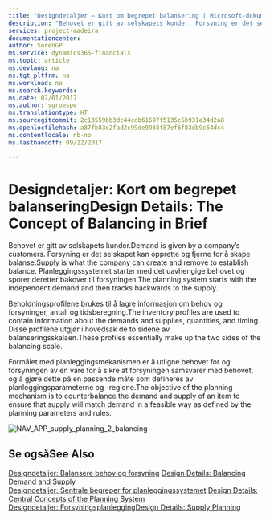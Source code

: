 ```yaml
---
title: "Designdetaljer – Kort om begrepet balansering | Microsoft-dokumentasjon"
description: "Behovet er gitt av selskapets kunder. Forsyning er det selskapet kan opprette og fjerne for å skape balanse. Planleggingssystemet starter med det uavhengige behovet og sporer deretter bakover til forsyningen."
services: project-madeira
documentationcenter: 
author: SorenGP
ms.service: dynamics365-financials
ms.topic: article
ms.devlang: na
ms.tgt_pltfrm: na
ms.workload: na
ms.search.keywords: 
ms.date: 07/01/2017
ms.author: sgroespe
ms.translationtype: HT
ms.sourcegitcommit: 2c13559bb3dc44cdb61697f5135c5b931e34d2a8
ms.openlocfilehash: a87fb83e2fad2c99de9938f87ef6f83db9c64dc4
ms.contentlocale: nb-no
ms.lasthandoff: 09/22/2017

---
```

# <a name="design-details-the-concept-of-balancing-in-brief"></a><span data-ttu-id="8fd28-105">Designdetaljer: Kort om begrepet balansering</span><span class="sxs-lookup"><span data-stu-id="8fd28-105">Design Details: The Concept of Balancing in Brief</span></span>
<span data-ttu-id="8fd28-106">Behovet er gitt av selskapets kunder.</span><span class="sxs-lookup"><span data-stu-id="8fd28-106">Demand is given by a company’s customers.</span></span> <span data-ttu-id="8fd28-107">Forsyning er det selskapet kan opprette og fjerne for å skape balanse.</span><span class="sxs-lookup"><span data-stu-id="8fd28-107">Supply is what the company can create and remove to establish balance.</span></span> <span data-ttu-id="8fd28-108">Planleggingssystemet starter med det uavhengige behovet og sporer deretter bakover til forsyningen.</span><span class="sxs-lookup"><span data-stu-id="8fd28-108">The planning system starts with the independent demand and then tracks backwards to the supply.</span></span>  
  
 <span data-ttu-id="8fd28-109">Beholdningsprofilene brukes til å lagre informasjon om behov og forsyninger, antall og tidsberegning.</span><span class="sxs-lookup"><span data-stu-id="8fd28-109">The inventory profiles are used to contain information about the demands and supplies, quantities, and timing.</span></span> <span data-ttu-id="8fd28-110">Disse profilene utgjør i hovedsak de to sidene av balanseringsskalaen.</span><span class="sxs-lookup"><span data-stu-id="8fd28-110">These profiles essentially make up the two sides of the balancing scale.</span></span>  
  
 <span data-ttu-id="8fd28-111">Formålet med planleggingsmekanismen er å utligne behovet for og forsyningen av en vare for å sikre at forsyningen samsvarer med behovet, og å gjøre dette på en passende måte som defineres av planleggingsparameterne og -reglene.</span><span class="sxs-lookup"><span data-stu-id="8fd28-111">The objective of the planning mechanism is to counterbalance the demand and supply of an item to ensure that supply will match demand in a feasible way as defined by the planning parameters and rules.</span></span>  
  
 ![](media/nav_app_supply_planning_2_balancing.png "NAV_APP_supply_planning_2_balancing")  
  
## <a name="see-also"></a><span data-ttu-id="8fd28-112">Se også</span><span class="sxs-lookup"><span data-stu-id="8fd28-112">See Also</span></span>  
 <span data-ttu-id="8fd28-113">[Designdetaljer: Balansere behov og forsyning](design-details-balancing-demand-and-supply.md) </span><span class="sxs-lookup"><span data-stu-id="8fd28-113">[Design Details: Balancing Demand and Supply](design-details-balancing-demand-and-supply.md) </span></span>  
 <span data-ttu-id="8fd28-114">[Designdetaljer: Sentrale begreper for planleggingssystemet](design-details-central-concepts-of-the-planning-system.md) </span><span class="sxs-lookup"><span data-stu-id="8fd28-114">[Design Details: Central Concepts of the Planning System](design-details-central-concepts-of-the-planning-system.md) </span></span>  
 [<span data-ttu-id="8fd28-115">Designdetaljer: Forsyningsplanlegging</span><span class="sxs-lookup"><span data-stu-id="8fd28-115">Design Details: Supply Planning</span></span>](design-details-supply-planning.md)
